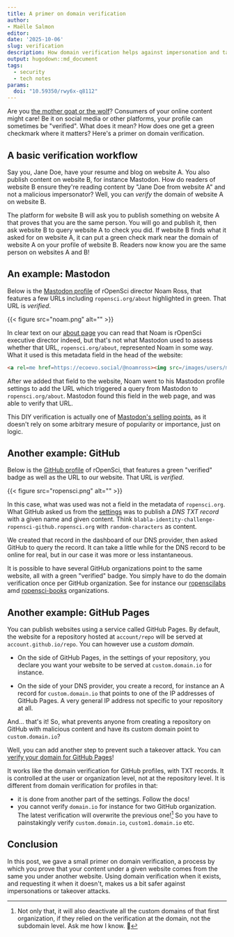 ```yaml
---
title: A primer on domain verification
author: 
- Maëlle Salmon
editor:
date: '2025-10-06'
slug: verification
description: How domain verification helps against impersonation and takeover attacks, and how to use it.
output: hugodown::md_document
tags:
  - security
  - tech notes
params:
  doi: "10.59350/rwy6x-q8112"
---
```


Are you [the mother goat or the wolf](https://en.wikipedia.org/wiki/The_Wolf_and_the_Seven_Young_Goats)?
Consumers of your online content might care!
Be it on social media or other platforms, your profile can sometimes be "verified".
What does it mean? How does one get a green checkmark where it matters?
Here's a primer on domain verification.

## A basic verification workflow

Say you, Jane Doe, have your resume and blog on website A.
You also publish content on website B, for instance Mastodon.
How do readers of website B ensure they're reading content by "Jane Doe from website A" and not a malicious impersonator?
Well, you can _verify_ the domain of website A on website B.

The platform for website B will ask you to publish something on website A that proves that you are the same person.
You will go and publish it, then ask website B to query website A to check you did.
If website B finds what it asked for on website A, it can put a green check mark near the domain of website A on your profile of website B.
Readers now know you are the same person on websites A and B!

## An example: Mastodon

Below is the [Mastodon profile](https://ecoevo.social/@noamross) of rOpenSci director Noam Ross, that features a few URLs including `ropensci.org/about` highlighted in green. 
That URL is _verified_.

{{< figure src="noam.png" alt="" >}}

In clear text on our [about page](/about/) you can read that Noam is rOpenSci executive director indeed, but that's not what Mastodon used to assess whether that URL, `ropensci.org/about`, represented Noam in some way.
What it used is this metadata field in the head of the website:

```html
<a rel=me href=https://ecoevo.social/@noamross><img src=/images/users/mastodon.svg alt style=max-width:16px;max-height:16px></a>
```

After we added that field to the website, Noam went to his Mastodon profile settings to add the URL which triggered a query from Mastodon to `ropensci.org/about`.
Mastodon found this field in the web page, and was able to verify that URL.

This DIY verification is actually one of [Mastodon's selling points](https://joinmastodon.org/verification), as it doesn't rely on some arbitrary mesure of popularity or importance, just on logic.

## Another example: GitHub

Below is the [GitHub profile](https://github.com/ropensci) of rOpenSci, that features a green "verified" badge as well as the URL to our website. 
That URL is _verified_.

{{< figure src="ropensci.png" alt="" >}}

In this case, what was used was not a field in the metadata of `ropensci.org`.
What GitHub asked us from the [settings](https://docs.github.com/en/organizations/managing-organization-settings/verifying-or-approving-a-domain-for-your-organization) was to publish a _DNS TXT record_ with a given name and given content. Think `blabla-identity-challenge-ropensci-github.ropensci.org` with `random-characters` as content.

We created that record in the dashboard of our DNS provider, then asked GitHub to query the record.
It can take a little while for the DNS record to be online for real, but in our case it was more or less instantaneous.

It is possible to have several GitHub organizations point to the same website, all with a green "verified" badge.
You simply have to do the domain verification once per GitHub organization.
See for instance our [ropenscilabs](https://github.com/ropenscilabs) amd [ropensci-books](https://github.com/ropensci-books) organizations.

## Another example: GitHub Pages

You can publish websites using a service called GitHub Pages.
By default, the website for a repository hosted at `account/repo` will be served at `account.github.io/repo`.
You can however use a _custom domain_.

- On the side of GitHub Pages, in the settings of your repository, you declare you want your website to be served at `custom.domain.io` for instance.

- On the side of your DNS provider, you create a record, for instance an A record for `custom.domain.io` that points to one of the IP addresses of GitHub Pages. A very general IP address not specific to your repository at all.

And... that's it! So, what prevents anyone from creating a repository on GitHub with malicious content and have its custom domain point to `custom.domain.io`?

Well, you can add another step to prevent such a takeover attack.
You can [verify your domain for GitHub Pages](https://docs.github.com/en/pages/configuring-a-custom-domain-for-your-github-pages-site/verifying-your-custom-domain-for-github-pages)!

It works like the domain verification for GitHub profiles, with TXT records. 
It is controlled at the user or organization level, not at the repository level.
It is different from domain verification for profiles in that:

- it is done from another part of the settings. Follow the docs!
- you cannot verify `domain.io` for instance for two GitHub organization. The latest verification will overwrite the previous one![^ouch] So you have to painstakingly verify `custom.domain.io`, `custom1.domain.io` etc.

[^ouch]: Not only that, it will also deactivate all the custom domains of that first organization, if they relied on the verification at the domain, not the subdomain level. Ask me how I know. :melting_face:

## Conclusion

In this post, we gave a small primer on domain verification, a process by which you prove that your content under a given website comes from the same you under another website.
Using domain verification when it exists, and requesting it when it doesn't, makes us a bit safer against impersonations or takeover attacks.